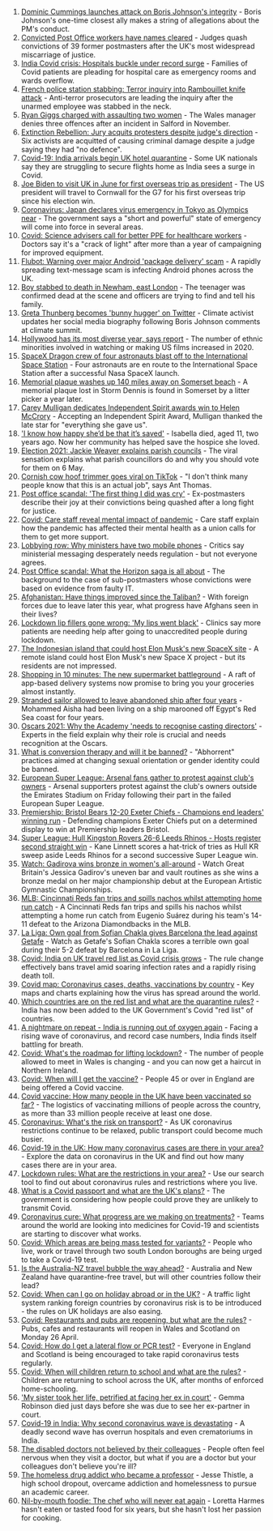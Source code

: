 1. [Dominic Cummings launches attack on Boris Johnson's integrity](https://www.bbc.co.uk/news/uk-politics-56863547) - Boris Johnson's one-time closest ally makes a string of allegations about the PM's conduct.
2. [Convicted Post Office workers have names cleared](https://www.bbc.co.uk/news/business-56859357) - Judges quash convictions of 39 former postmasters after the UK's most widespread miscarriage of justice.
3. [India Covid crisis: Hospitals buckle under record surge](https://www.bbc.co.uk/news/world-asia-56858403) - Families of Covid patients are pleading for hospital care as emergency rooms and wards overflow.
4. [French police station stabbing: Terror inquiry into Rambouillet knife attack](https://www.bbc.co.uk/news/world-europe-56862436) - Anti-terror prosecutors are leading the inquiry after the unarmed employee was stabbed in the neck.
5. [Ryan Giggs charged with assaulting two women](https://www.bbc.co.uk/news/uk-wales-56864731) - The Wales manager denies three offences after an incident in Salford in November.
6. [Extinction Rebellion: Jury acquits protesters despite judge's direction](https://www.bbc.co.uk/news/uk-england-london-56853979) - Six activists are acquitted of causing criminal damage despite a judge saying they had "no defence".
7. [Covid-19: India arrivals begin UK hotel quarantine](https://www.bbc.co.uk/news/uk-56864100) - Some UK nationals say they are struggling to secure flights home as India sees a surge in Covid.
8. [Joe Biden to visit UK in June for first overseas trip as president](https://www.bbc.co.uk/news/uk-56865812) - The US president will travel to Cornwall for the G7 for his first overseas trip since his election win.
9. [Coronavirus: Japan declares virus emergency in Tokyo as Olympics near](https://www.bbc.co.uk/news/world-asia-56864319) - The government says a "short and powerful" state of emergency will come into force in several areas.
10. [Covid: Science advisers call for better PPE for healthcare workers](https://www.bbc.co.uk/news/health-56866835) - Doctors say it's a "crack of light" after more than a year of campaigning for improved equipment.
11. [Flubot: Warning over major Android 'package delivery' scam](https://www.bbc.co.uk/news/technology-56859091) - A rapidly spreading text-message scam is infecting Android phones across the UK.
12. [Boy stabbed to death in Newham, east London](https://www.bbc.co.uk/news/uk-england-london-56853980) - The teenager was confirmed dead at the scene and officers are trying to find and tell his family.
13. [Greta Thunberg becomes 'bunny hugger' on Twitter](https://www.bbc.co.uk/news/uk-politics-56859751) - Climate activist updates her social media biography following Boris Johnson comments at climate summit.
14. [Hollywood has its most diverse year, says report](https://www.bbc.co.uk/news/newsbeat-56860578) - The number of ethnic minorities involved in watching or making US films increased in 2020.
15. [SpaceX Dragon crew of four astronauts blast off to the International Space Station](https://www.bbc.co.uk/news/science-environment-56860998) - Four astronauts are en route to the International Space Station after a successful Nasa SpaceX launch.
16. [Memorial plaque washes up 140 miles away on Somerset beach](https://www.bbc.co.uk/news/uk-england-somerset-56847542) - A memorial plaque lost in Storm Dennis is found in Somerset by a litter picker a year later.
17. [Carey Mulligan dedicates Independent Spirit awards win to Helen McCrory](https://www.bbc.co.uk/news/entertainment-arts-56857512) - Accepting an Independent Spirit Award, Mulligan thanked the late star for "everything she gave us".
18. ['I know how happy she’d be that it’s saved'](https://www.bbc.co.uk/news/uk-56850444) - Isabella died, aged 11, two years ago. Now her community has helped save the hospice she loved.
19. [Election 2021: Jackie Weaver explains parish councils](https://www.bbc.co.uk/news/uk-england-leeds-56847148) - The viral sensation explains what parish councillors do and why you should vote for them on 6 May.
20. [Cornish cow hoof trimmer goes viral on TikTok](https://www.bbc.co.uk/news/uk-england-cornwall-56860331) - "I don't think many people know that this is an actual job", says Ant Thomas.
21. [Post office scandal: 'The first thing I did was cry'](https://www.bbc.co.uk/news/uk-england-56859105) - Ex-postmasters describe their joy at their convictions being quashed after a long fight for justice.
22. [Covid: Care staff reveal mental impact of pandemic](https://www.bbc.co.uk/news/uk-56847478) - Care staff explain how the pandemic has affected their mental health as a union calls for them to get more support.
23. [Lobbying row: Why ministers have two mobile phones](https://www.bbc.co.uk/news/uk-politics-56842946) - Critics say ministerial messaging desperately needs regulation - but not everyone agrees.
24. [Post Office scandal: What the Horizon saga is all about](https://www.bbc.co.uk/news/business-56718036) - The background to the case of sub-postmasters whose convictions were based on evidence from faulty IT.
25. [Afghanistan: Have things improved since the Taliban?](https://www.bbc.co.uk/news/56779160) - With foreign forces due to leave later this year, what progress have Afghans seen in their lives?
26. [Lockdown lip fillers gone wrong: 'My lips went black'](https://www.bbc.co.uk/news/newsbeat-56845921) - Clinics say more patients are needing help after going to unaccredited people during lockdown.
27. [The Indonesian island that could host Elon Musk's new SpaceX site](https://www.bbc.co.uk/news/world-asia-56797133) - A remote island could host Elon Musk's new Space X project - but its residents are not impressed.
28. [Shopping in 10 minutes: The new supermarket battleground](https://www.bbc.co.uk/news/business-56720044) - A raft of app-based delivery systems now promise to bring you your groceries almost instantly.
29. [Stranded sailor allowed to leave abandoned ship after four years](https://www.bbc.co.uk/news/world-middle-east-56842506) - Mohammed Aisha had been living on a ship marooned off Egypt's Red Sea coast for four years.
30. [Oscars 2021: Why the Academy 'needs to recognise casting directors'](https://www.bbc.co.uk/news/entertainment-arts-56813184) - Experts in the field explain why their role is crucial and needs recognition at the Oscars.
31. [What is conversion therapy and will it be banned?](https://www.bbc.co.uk/news/explainers-56496423) - "Abhorrent" practices aimed at changing sexual orientation or gender identity could be banned.
32. [European Super League: Arsenal fans gather to protest against club's owners](https://www.bbc.co.uk/sport/football/56865598) - Arsenal supporters protest against the club's owners outside the Emirates Stadium on Friday following their part in the failed European Super League.
33. [Premiership: Bristol Bears 12-20 Exeter Chiefs - Champions end leaders' winning run](https://www.bbc.co.uk/sport/rugby-union/56836657) - Defending champions Exeter Chiefs put on a determined display to win at Premiership leaders Bristol.
34. [Super League: Hull Kingston Rovers 26-6 Leeds Rhinos - Hosts register second straight win](https://www.bbc.co.uk/sport/rugby-league/56817938) - Kane Linnett scores a hat-trick of tries as Hull KR sweep aside Leeds Rhinos for a second successive Super League win.
35. [Watch: Gadirova wins bronze in women's all-around](https://www.bbc.co.uk/sport/av/gymnastics/56864739) - Watch Great Britain's Jessica Gadirov's uneven bar and vault routines as she wins a bronze medal on her major championship debut at the European Artistic Gymnastic Championships.
36. [MLB: Cincinnati Reds fan trips and spills nachos whilst attempting home run catch](https://www.bbc.co.uk/sport/av/baseball/56858258) - A Cincinnati Reds fan trips and spills his nachos whilst attempting a home run catch from Eugenio Suárez during his team's 14-11 defeat to the Arizona Diamondbacks in the MLB.
37. [La Liga: Own goal from Sofian Chakla gives Barcelona the lead against Getafe](https://www.bbc.co.uk/sport/av/football/56854618) - Watch as Getafe's Sofian Chakla scores a terrible own goal during their 5-2 defeat by Barcelona in La Liga.
38. [Covid: India on UK travel red list as Covid crisis grows](https://www.bbc.co.uk/news/uk-56848006) - The rule change effectively bans travel amid soaring infection rates and a rapidly rising death toll.
39. [Covid map: Coronavirus cases, deaths, vaccinations by country](https://www.bbc.co.uk/news/world-51235105) - Key maps and charts explaining how the virus has spread around the world.
40. [Which countries are on the red list and what are the quarantine rules?](https://www.bbc.co.uk/news/explainers-52544307) - India has now been added to the UK Government's Covid "red list" of countries.
41. [A nightmare on repeat - India is running out of oxygen again](https://www.bbc.co.uk/news/uk-56841381) - Facing a rising wave of coronavirus, and record case numbers, India finds itself battling for breath.
42. [Covid: What's the roadmap for lifting lockdown?](https://www.bbc.co.uk/news/explainers-52530518) - The number of people allowed to meet in Wales is changing - and you can now get a haircut in Northern Ireland.
43. [Covid: When will I get the vaccine?](https://www.bbc.co.uk/news/health-55045639) - People 45 or over in England are being offered a Covid vaccine.
44. [Covid vaccine: How many people in the UK have been vaccinated so far?](https://www.bbc.co.uk/news/health-55274833) - The logistics of vaccinating millions of people across the country, as more than 33 million people receive at least one dose.
45. [Coronavirus: What's the risk on transport?](https://www.bbc.co.uk/news/health-51736185) - As UK coronavirus restrictions continue to be relaxed, public transport could become much busier.
46. [Covid-19 in the UK: How many coronavirus cases are there in your area?](https://www.bbc.co.uk/news/uk-51768274) - Explore the data on coronavirus in the UK and find out how many cases there are in your area.
47. [Lockdown rules: What are the restrictions in your area?](https://www.bbc.co.uk/news/uk-54373904) - Use our search tool to find out about coronavirus rules and restrictions where you live.
48. [What is a Covid passport and what are the UK's plans?](https://www.bbc.co.uk/news/explainers-55718553) - The government is considering how people could prove they are unlikely to transmit Covid.
49. [Coronavirus cure: What progress are we making on treatments?](https://www.bbc.co.uk/news/health-52354520) - Teams around the world are looking into medicines for Covid-19 and scientists are starting to discover what works.
50. [Covid: Which areas are being mass tested for variants?](https://www.bbc.co.uk/news/explainers-54872039) - People who live, work or travel through two south London boroughs are being urged to take a Covid-19 test.
51. [Is the Australia-NZ travel bubble the way ahead?](https://www.bbc.co.uk/news/business-56796943) - Australia and New Zealand have quarantine-free travel, but will other countries follow their lead?
52. [Covid: When can I go on holiday abroad or in the UK?](https://www.bbc.co.uk/news/explainers-52646738) - A traffic light system ranking foreign countries by coronavirus risk is to be introduced - the rules on UK holidays are also easing.
53. [Covid: Restaurants and pubs are reopening, but what are the rules?](https://www.bbc.co.uk/news/business-52977388) - Pubs, cafes and restaurants will reopen in Wales and Scotland on Monday 26 April.
54. [Covid: How do I get a lateral flow or PCR test?](https://www.bbc.co.uk/news/health-51943612) - Everyone in England and Scotland is being encouraged to take rapid coronavirus tests regularly.
55. [Covid: When will children return to school and what are the rules?](https://www.bbc.co.uk/news/education-51643556) - Children are returning to school across the UK, after months of enforced home-schooling.
56. ['My sister took her life, petrified at facing her ex in court'](https://www.bbc.co.uk/news/uk-56539465) - Gemma Robinson died just days before she was due to see her ex-partner in court.
57. [Covid-19 in India: Why second coronavirus wave is devastating](https://www.bbc.co.uk/news/world-asia-india-56811315) - A deadly second wave has overrun hospitals and even crematoriums in India.
58. [The disabled doctors not believed by their colleagues](https://www.bbc.co.uk/news/disability-56244376) - People often feel nervous when they visit a doctor, but what if you are a doctor but your colleagues don't believe you're ill?
59. [The homeless drug addict who became a professor](https://www.bbc.co.uk/news/stories-55559382) - Jesse Thistle, a high school dropout, overcame addiction and homelessness to pursue an academic career.
60. [Nil-by-mouth foodie: The chef who will never eat again](https://www.bbc.co.uk/news/stories-56688582) - Loretta Harmes hasn't eaten or tasted food for six years, but she hasn't lost her passion for cooking.
